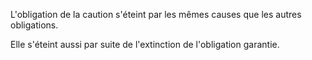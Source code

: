 L'obligation de la caution s'éteint par les mêmes causes que les autres obligations.

Elle s'éteint aussi par suite de l'extinction de l'obligation garantie.
